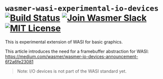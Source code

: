 # `wasmer-wasi-experimental-io-devices` [![Build Status](https://github.com/wasmerio/wasmer/workflows/build/badge.svg?style=flat-square)](https://github.com/wasmerio/wasmer/actions?query=workflow%3Abuild) [![Join Wasmer Slack](https://img.shields.io/static/v1?label=Slack&message=join%20chat&color=brighgreen&style=flat-square)](https://slack.wasmer.io) [![MIT License](https://img.shields.io/github/license/wasmerio/wasmer.svg?style=flat-square)](https://github.com/wasmerio/wasmer/blob/master/LICENSE)

This is experimental extension of WASI for basic graphics.

This article introduces the need for a framebuffer abstraction for WASI:
https://medium.com/wasmer/wasmer-io-devices-announcement-6f2a6fe23081

> Note: I/O devices is not part of the WASI standard yet.
